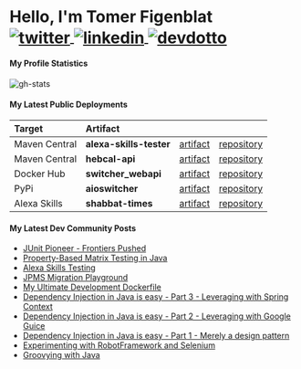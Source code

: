 <!-- markdownlint-disable MD033 MD041 -->
<p align="left">
  <h1 align="left">Hello, I'm Tomer Figenblat</br>
    <a href="https://twitter.com/intent/follow?screen_name=realTomFi" target="blank">
      <img align="center" src="https://img.shields.io/badge/-@realTomFi-1DA1F2?style=flat-square&logo=twitter&labelColor=white" alt="twitter"/>
    </a>
    <a href="https://www.linkedin.com/in/tomerfi" target="blank">
      <img align="center" src="https://img.shields.io/badge/-tomerfi-0e76a8?style=flat-square&logo=linkedin" alt="linkedin"/>
    </a>
    <a href="https://dev.to/tomerfi" target="blank">
      <img align="center" src="https://img.shields.io/badge/-@tomerfi-0A0A0A?style=flat-square&logo=dev.to" alt="devdotto" />
    </a>
  </h1>
</p>

#### My Profile Statistics

<p align="left">

  ![gh-stats](https://github-readme-stats.vercel.app/api?username=tomerfi&theme=nord&hide_border=true&hide_title=true&show_icons=true&count_private=true&hide_rank=true)
</p>

#### My Latest Public Deployments

| Target        | Artifact                |               |                 |
| :------------ | :---------------------- | :-----------: | :-------------: |
| Maven Central | **alexa-skills-tester** | [artifact][0] | [repository][1] |
| Maven Central | **hebcal-api**          | [artifact][2] | [repository][3] |
| Docker Hub    | **switcher_webapi**     | [artifact][4] | [repository][5] |
| PyPi          | **aioswitcher**         | [artifact][6] | [repository][7] |
| Alexa Skills  | **shabbat-times**       | [artifact][8] | [repository][9] |

[0]: https://search.maven.org/artifact/info.tomfi.alexa/alexa-skills-tester
[1]: https://github.com/TomerFi/alexa-skills-tester
[2]: https://search.maven.org/artifact/info.tomfi.hebcal/hebcal-api
[3]: https://github.com/TomerFi/hebcal-api
[4]: https://hub.docker.com/r/tomerfi/switcher_webapi
[5]: https://github.com/TomerFi/switcher_webapi
[6]: https://pypi.org/project/aioswitcher
[7]: https://github.com/TomerFi/aioswitcher
[8]: https://www.amazon.com/Tomer-Figenblat-Shabbat-Times/dp/B072PRCHRD
[9]: https://github.com/TomerFi/alexa-skill-shabbat-times

#### My Latest Dev Community Posts

<!-- DEVDOTTO:START -->
- [JUnit Pioneer - Frontiers Pushed](https://dev.to/tomerfi/junit-pioneer-frontiers-pushed-3jh7)
- [Property-Based Matrix Testing in Java](https://dev.to/tomerfi/property-based-matrix-testing-in-java-47p4)
- [Alexa Skills Testing](https://dev.to/tomerfi/alexa-skills-testing-4pfd)
- [JPMS Migration Playground](https://dev.to/tomerfi/jpms-migration-playground-a94)
- [My Ultimate Development Dockerfile](https://dev.to/tomerfi/my-ultimate-development-dockerfile-4hg1)
- [Dependency Injection in Java is easy - Part 3 - Leveraging with Spring Context](https://dev.to/tomerfi/dependency-injection-in-java-is-easy-part-3-leveraging-with-spring-context-gcc)
- [Dependency Injection in Java is easy - Part 2 - Leveraging with Google Guice](https://dev.to/tomerfi/dependency-injection-in-java-is-easy-part-2-leveraging-with-google-guice-6i4)
- [Dependency Injection in Java is easy - Part 1 - Merely a design pattern](https://dev.to/tomerfi/dependency-injection-in-java-is-easy-part-1-a-mear-design-pattern-2l8)
- [Experimenting with RobotFramework and Selenium](https://dev.to/tomerfi/experimenting-with-robotframework-and-selenium-4jgc)
- [Groovying with Java](https://dev.to/tomerfi/groovying-with-java-59hp)
<!-- DEVDOTTO:END -->

